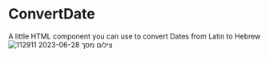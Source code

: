 # ConvertDate
A little HTML  component you can use to convert Dates from Latin to Hebrew 
![צילום מסך 2023-06-28 112911](https://github.com/aharonYK/ConvertDate/assets/87654852/361b4f39-e361-4849-ab17-63d9111d200c)
